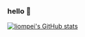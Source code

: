 ### hello 🤝

[![liompei's GitHub stats](https://github-readme-stats-henna-six-95.vercel.app/api?username=liompei&show_icons=true)](https://github.com/liompei/github-readme-stats)

<!-- | **SUMMARY**                                                                                                                                              | **LANGUAGES**                                                                                                                                         |
| ------------------------------------------------------------------------------------------------------------------------------------------------------- | ----------------------------------------------------------------------------------------------------------------------------------------------------- |
| [![liompei's GitHub stats](https://github-readme-stats.vercel.app/api?username=liompei&show_icons=true)](https://github.com/anuraghazra/github-readme-stats) | [![Top Langs](https://github-readme-stats.vercel.app/api/top-langs/?username=liompei&layout=compact)](https://github.com/anuraghazra/github-readme-stats) | -->